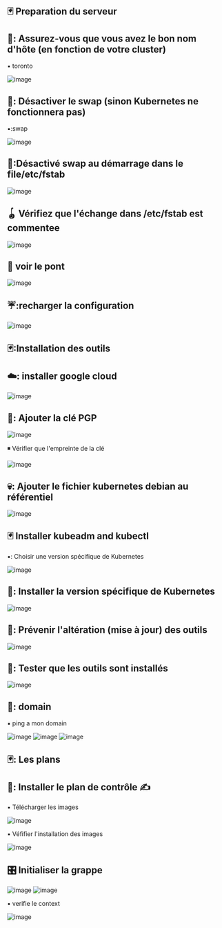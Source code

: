  ## 🃏 Preparation du serveur
 

🐴: Assurez-vous que vous avez le bon nom d'hôte (en fonction de votre cluster) 
 ----------------------------------------------------------------------------
 ▪️ toronto

![image](images/1.1.PNG)

🐋: Désactiver le swap (sinon Kubernetes ne fonctionnera pas)
--------------------------------------------------------------
▪️:swap

![image](images/1.3.PNG)

🤸:Désactivé swap  au démarrage dans le file/etc/fstab
------------------------------------------------------------
![image](images/1.2.PNG)

🪀 Vérifiez que l'échange dans /etc/fstab est commentee
----------------------------------------------------
![image](images/1.4.PNG)

🎍 voir le pont
-----------------
![image](images/1.5.PNG)

☔:recharger la configuration
------------------------
![image](images/1.6.PNG)

## 🃏:Installation des outils

☁️: installer google cloud 
--------------------------
![image](images/2.1.PNG)

🔑: Ajouter la clé PGP
-------------------
![image](images/2.2.PNG)

◾ Vérifier que l'empreinte de la clé

![image](images/2.3.PNG)

💀: Ajouter le fichier kubernetes debian au référentiel
--------------------------------------------------------
![image](images/2.4.PNG)

## 🃏  Installer kubeadm and kubectl

▪️: Choisir une version spécifique de Kubernetes

![image](images/2.5.PNG)

🚆: Installer la version spécifique de Kubernetes
---------------------------------------------------
![image](images/2.6.PNG)

🍏:  Prévenir l'altération (mise à jour) des outils
----------------------------------------------------
 ![image](images/2.7.PNG)
 
 🧪: Tester que les outils sont installés
 ------------------------------------------
  ![image](images/2.8.PNG)
  
  ## 🥑: domain 
 ▪️ ping a mon domain 
 
 ![image](images/ping.PNG)                           ![image](images/domain.PNG)          ![image](images/ping1.PNG)        

 
  
  
  
## 🃏: Les plans

🥖: Installer le plan de contrôle ✍️
-------------------------------------

▪️  Télécharger les images 

![image](images/3.1.PNG)

▪️ Véfifier l'installation des images

![image](images/3.2.PNG)

 🎛️ Initialiser la grappe
 -------------------------
![image](images/3.3.PNG)                            ![image](images/3.4.PNG)


▪️ verifie le context 

 ![image](images/3.6.PNG)



